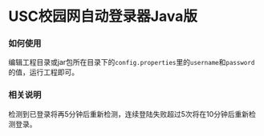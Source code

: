 # USC校园网自动登录器Java版
### 如何使用
编辑工程目录或jar包所在目录下的`config.properties`里的`username`和`password`的值，运行工程即可。
### 相关说明
检测到已登录将再5分钟后重新检测，连续登陆失败超过5次将在10分钟后重新检测登录。